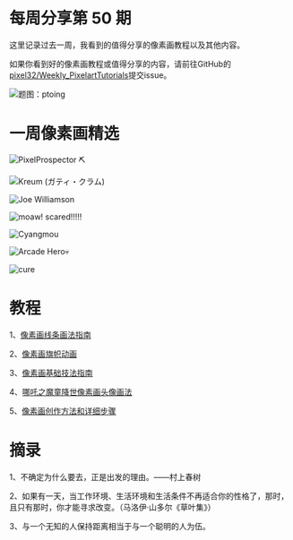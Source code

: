 # 每周分享第 50 期

这里记录过去一周，我看到的值得分享的像素画教程以及其他内容。

如果你看到好的像素画教程或值得分享的内容，请前往GitHub的[pixel32/Weekly_PixelartTutorials](https://github.com/pixel32/Weekly_PixelartTutorials "pixel32/Weekly_PixelartTutorials")提交issue。

![题图：ptoing](http://pixeljoint.com/files/icons/full/stroll.png)

# 一周像素画精选

![PixelProspector ⛏
](https://pbs.twimg.com/media/EGicC0lWoAIJWxc?format=png&name=small)

![Kreum (ガティ・クラム)
](https://pbs.twimg.com/media/EGj1FNHUcAArXk0?format=png&name=medium)

![Joe Williamson
](https://pbs.twimg.com/media/EGio1PkWsAAwPh2?format=png&name=360x360)

![moaw! scared!!!!!
](https://pbs.twimg.com/media/EGiO3I1X4AEXDbM?format=png&name=360x360)

![Cyangmou
](https://pbs.twimg.com/media/EGhxd-QWoAEQ3Yu?format=png&name=small)

![Arcade Hero💀
](https://pbs.twimg.com/media/EGiKV2EWoAIA-M4?format=png&name=360x360)

![cure
](http://pixeljoint.com/files/icons/full/theseus12.png)

# 教程

1、[像素画线条画法指南](https://mp.weixin.qq.com/s/ysmgRUg1pTNKNXf6Sr_KVA)

2、[像素画旗帜动画](https://mp.weixin.qq.com/s/mJ6fn4KnD0r6g9rm8h0kbw)

3、[像素画基础技法指南](https://mp.weixin.qq.com/s/wt4u1JV_dKsI4vhcdwBP2Q)

4、[哪吒之魔童降世像素画头像画法](https://mp.weixin.qq.com/s/bssl1ILRQmihVFEiC6vT-A)

5、[像素画创作方法和详细步骤](https://mp.weixin.qq.com/s/un-xywv728Rj85vTftf-xA)

# 摘录

1、不确定为什么要去，正是出发的理由。——村上春树

2、如果有一天，当工作环境、生活环境和生活条件不再适合你的性格了，那时，且只有那时，你才能寻求改变。（马洛伊·山多尔《草叶集》）

3、与一个无知的人保持距离相当于与一个聪明的人为伍。
